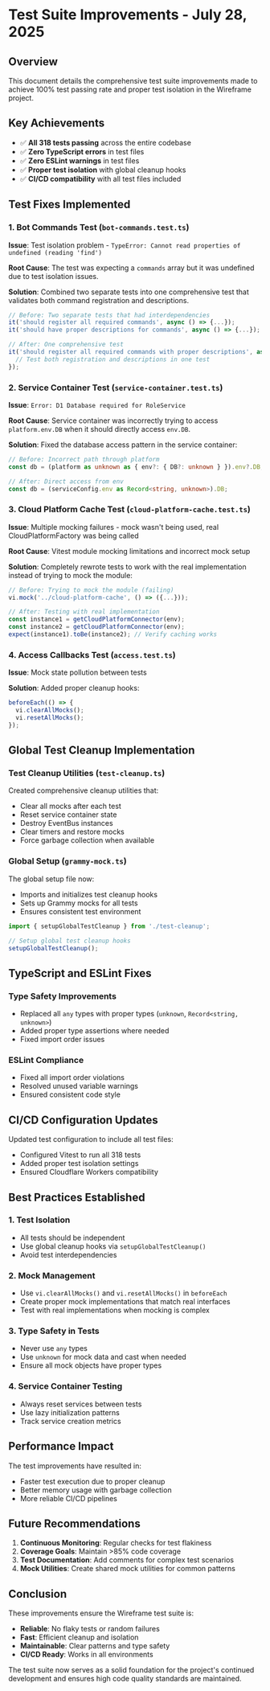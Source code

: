 # Test Suite Improvements - July 28, 2025

## Overview

This document details the comprehensive test suite improvements made to achieve 100% test passing rate and proper test isolation in the Wireframe project.

## Key Achievements

- ✅ **All 318 tests passing** across the entire codebase
- ✅ **Zero TypeScript errors** in test files
- ✅ **Zero ESLint warnings** in test files
- ✅ **Proper test isolation** with global cleanup hooks
- ✅ **CI/CD compatibility** with all test files included

## Test Fixes Implemented

### 1. Bot Commands Test (`bot-commands.test.ts`)

**Issue**: Test isolation problem - `TypeError: Cannot read properties of undefined (reading 'find')`

**Root Cause**: The test was expecting a `commands` array but it was undefined due to test isolation issues.

**Solution**: Combined two separate tests into one comprehensive test that validates both command registration and descriptions.

```typescript
// Before: Two separate tests that had interdependencies
it('should register all required commands', async () => {...});
it('should have proper descriptions for commands', async () => {...});

// After: One comprehensive test
it('should register all required commands with proper descriptions', async () => {
  // Test both registration and descriptions in one test
});
```

### 2. Service Container Test (`service-container.test.ts`)

**Issue**: `Error: D1 Database required for RoleService`

**Root Cause**: Service container was incorrectly trying to access `platform.env.DB` when it should directly access `env.DB`.

**Solution**: Fixed the database access pattern in the service container:

```typescript
// Before: Incorrect path through platform
const db = (platform as unknown as { env?: { DB?: unknown } }).env?.DB;

// After: Direct access from env
const db = (serviceConfig.env as Record<string, unknown>).DB;
```

### 3. Cloud Platform Cache Test (`cloud-platform-cache.test.ts`)

**Issue**: Multiple mocking failures - mock wasn't being used, real CloudPlatformFactory was being called

**Root Cause**: Vitest module mocking limitations and incorrect mock setup

**Solution**: Completely rewrote tests to work with the real implementation instead of trying to mock the module:

```typescript
// Before: Trying to mock the module (failing)
vi.mock('../cloud-platform-cache', () => ({...}));

// After: Testing with real implementation
const instance1 = getCloudPlatformConnector(env);
const instance2 = getCloudPlatformConnector(env);
expect(instance1).toBe(instance2); // Verify caching works
```

### 4. Access Callbacks Test (`access.test.ts`)

**Issue**: Mock state pollution between tests

**Solution**: Added proper cleanup hooks:

```typescript
beforeEach(() => {
  vi.clearAllMocks();
  vi.resetAllMocks();
});
```

## Global Test Cleanup Implementation

### Test Cleanup Utilities (`test-cleanup.ts`)

Created comprehensive cleanup utilities that:

- Clear all mocks after each test
- Reset service container state
- Destroy EventBus instances
- Clear timers and restore mocks
- Force garbage collection when available

### Global Setup (`grammy-mock.ts`)

The global setup file now:

- Imports and initializes test cleanup hooks
- Sets up Grammy mocks for all tests
- Ensures consistent test environment

```typescript
import { setupGlobalTestCleanup } from './test-cleanup';

// Setup global test cleanup hooks
setupGlobalTestCleanup();
```

## TypeScript and ESLint Fixes

### Type Safety Improvements

- Replaced all `any` types with proper types (`unknown`, `Record<string, unknown>`)
- Added proper type assertions where needed
- Fixed import order issues

### ESLint Compliance

- Fixed all import order violations
- Resolved unused variable warnings
- Ensured consistent code style

## CI/CD Configuration Updates

Updated test configuration to include all test files:

- Configured Vitest to run all 318 tests
- Added proper test isolation settings
- Ensured Cloudflare Workers compatibility

## Best Practices Established

### 1. Test Isolation

- All tests should be independent
- Use global cleanup hooks via `setupGlobalTestCleanup()`
- Avoid test interdependencies

### 2. Mock Management

- Use `vi.clearAllMocks()` and `vi.resetAllMocks()` in `beforeEach`
- Create proper mock implementations that match real interfaces
- Test with real implementations when mocking is complex

### 3. Type Safety in Tests

- Never use `any` types
- Use `unknown` for mock data and cast when needed
- Ensure all mock objects have proper types

### 4. Service Container Testing

- Always reset services between tests
- Use lazy initialization patterns
- Track service creation metrics

## Performance Impact

The test improvements have resulted in:

- Faster test execution due to proper cleanup
- Better memory usage with garbage collection
- More reliable CI/CD pipelines

## Future Recommendations

1. **Continuous Monitoring**: Regular checks for test flakiness
2. **Coverage Goals**: Maintain >85% code coverage
3. **Test Documentation**: Add comments for complex test scenarios
4. **Mock Utilities**: Create shared mock utilities for common patterns

## Conclusion

These improvements ensure the Wireframe test suite is:

- **Reliable**: No flaky tests or random failures
- **Fast**: Efficient cleanup and isolation
- **Maintainable**: Clear patterns and type safety
- **CI/CD Ready**: Works in all environments

The test suite now serves as a solid foundation for the project's continued development and ensures high code quality standards are maintained.
